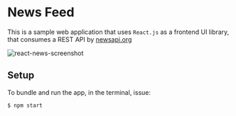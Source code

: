 # News Feed

This is a sample web application that uses `React.js` as a frontend UI library, that consumes a REST API by [newsapi.org](https://www.lynda.com/React-js-tutorials/Learning-React-js/645064-2.html)

![react-news-screenshot](https://user-images.githubusercontent.com/16668651/47165224-795eb000-d2f1-11e8-863e-f3e6c6b0b97e.png)

## Setup
To bundle and run the app, in the terminal, issue:

```console
$ npm start
```
